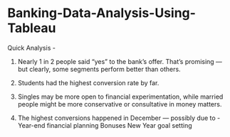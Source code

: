 # Banking-Data-Analysis-Using-Tableau
Quick Analysis - 

1. Nearly 1 in 2 people said “yes” to the bank’s offer. That’s promising — but clearly, some segments perform better than others.

2. Students had the highest conversion rate by far.

3. Singles may be more open to financial experimentation, while married people might be more conservative or consultative in money matters.

4. The highest conversions happened in December — possibly due to -
Year-end financial planning
Bonuses
New Year goal setting
